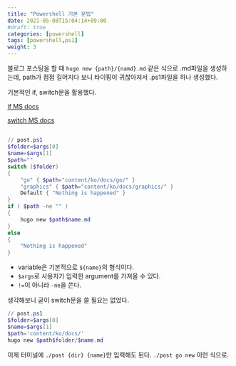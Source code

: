 ```yaml
---
title: "Powershell 기본 문법"
date: 2021-05-08T15:04:14+09:00
#draft: true
categories: [powershell]
tags: [powershell,ps1]
weight: 3
---
```


블로그 포스팅을 할 때 `hugo new {path}/{namd}.md` 같은 식으로 .md파일을 생성하는데, path가 점점 길어지다 보니 타이핑이 귀찮아져서 .ps1파일을 하나 생성했다.

기본적인 if, switch문을 활용했다.

[if MS docs](https://docs.microsoft.com/en-us/powershell/scripting/learn/deep-dives/everything-about-if?view=powershell-7.1)

[switch MS docs](https://docs.microsoft.com/en-us/powershell/module/microsoft.powershell.core/about/about_switch?view=powershell-7.1)

## 

```ps1
// post.ps1
$folder=$args[0]
$name=$args[1]
$path=""
switch ($folder)
{
	"go" { $path="content/ko/docs/go/" }
	"graphics" { $path="content/ko/docs/graphics/" }
	Default { "Nothing is happened" }
}
if ( $path -ne "" )
{
	hugo new $path$name.md
}
else
{
	"Nothing is happened"
}
```

 - variable은 기본적으로 `${name}`의 형식이다.
 - `$args`로 사용자가 입력한 argument를 가져올 수 있다.
 - `!=`이 아니라 `-ne`을 쓴다.

생각해보니 굳이 switch문을 쓸 필요는 없었다.

```ps1
// post.ps1
$folder=$args[0]
$name=$args[1]
$path='content/ko/docs/'
hugo new $path$folder/$name.md
```

이제 터미널에 `./post {dir} {name}`만 입력해도 된다. `./post go new` 이런 식으로.
